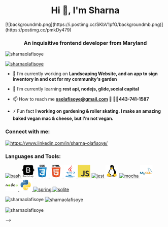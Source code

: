 <h1 align="center">Hi 👋, I'm Sharna</h1>
[![backgroundmb.png](https://i.postimg.cc/SKbV1pfG/backgroundmb.png)](https://postimg.cc/pmkDy479)

<h3 align="center">An inquisitive frontend developer from Maryland</h3>

<p align="left"> <img src="https://komarev.com/ghpvc/?username=sharnaolafisoye&label=Profile%20views&color=0e75b6&style=flat" alt="sharnaolafisoye" /> </p>

<p align="left"> <a href="https://github.com/ryo-ma/github-profile-trophy"><img src="https://github-profile-trophy.vercel.app/?username=sharnaolafisoye" alt="sharnaolafisoye" /></a> </p>

- 🔭 I’m currently working on **Landscaping Website, and an app to sign inventory in and out for my community's garden**

- 🌱 I’m currently learning **rest api, nodejs, glide,social capital**

- 📫 How to reach me **ssolafisoye@gmail.com  📱 🤳🏾443-741-1587**

- ⚡ Fun fact **I working on gardening & roller skating. I make an amazing baked vegan mac & cheese, but I'm not vegan.**

<h3 align="left">Connect with me:</h3>
<p align="left">
<a href="https://linkedin.com/in/sharna-olafisoye/" target="blank"><img align="center" src="https://raw.githubusercontent.com/rahuldkjain/github-profile-readme-generator/master/src/images/icons/Social/linked-in-alt.svg" alt="https://www.linkedin.com/in/sharna-olafisoye/" height="30" width="40" /></a>
</p>

<h3 align="left">Languages and Tools:</h3>
<p align="left"> <a href="https://www.gnu.org/software/bash/" target="_blank" rel="noreferrer"> <img src="https://www.vectorlogo.zone/logos/gnu_bash/gnu_bash-icon.svg" alt="bash" width="40" height="40"/> </a> <a href="https://getbootstrap.com" target="_blank" rel="noreferrer"> <img src="https://raw.githubusercontent.com/devicons/devicon/master/icons/bootstrap/bootstrap-plain-wordmark.svg" alt="bootstrap" width="40" height="40"/> </a> <a href="https://www.w3schools.com/css/" target="_blank" rel="noreferrer"> <img src="https://raw.githubusercontent.com/devicons/devicon/master/icons/css3/css3-original-wordmark.svg" alt="css3" width="40" height="40"/> </a> <a href="https://www.w3.org/html/" target="_blank" rel="noreferrer"> <img src="https://raw.githubusercontent.com/devicons/devicon/master/icons/html5/html5-original-wordmark.svg" alt="html5" width="40" height="40"/> </a> <a href="https://www.java.com" target="_blank" rel="noreferrer"> <img src="https://raw.githubusercontent.com/devicons/devicon/master/icons/java/java-original.svg" alt="java" width="40" height="40"/> </a> <a href="https://developer.mozilla.org/en-US/docs/Web/JavaScript" target="_blank" rel="noreferrer"> <img src="https://raw.githubusercontent.com/devicons/devicon/master/icons/javascript/javascript-original.svg" alt="javascript" width="40" height="40"/> </a> <a href="https://jestjs.io" target="_blank" rel="noreferrer"> <img src="https://www.vectorlogo.zone/logos/jestjsio/jestjsio-icon.svg" alt="jest" width="40" height="40"/> </a> <a href="https://www.linux.org/" target="_blank" rel="noreferrer"> <img src="https://raw.githubusercontent.com/devicons/devicon/master/icons/linux/linux-original.svg" alt="linux" width="40" height="40"/> </a> <a href="https://mochajs.org" target="_blank" rel="noreferrer"> <img src="https://www.vectorlogo.zone/logos/mochajs/mochajs-icon.svg" alt="mocha" width="40" height="40"/> </a> <a href="https://www.mysql.com/" target="_blank" rel="noreferrer"> <img src="https://raw.githubusercontent.com/devicons/devicon/master/icons/mysql/mysql-original-wordmark.svg" alt="mysql" width="40" height="40"/> </a> <a href="https://nodejs.org" target="_blank" rel="noreferrer"> <img src="https://raw.githubusercontent.com/devicons/devicon/master/icons/nodejs/nodejs-original-wordmark.svg" alt="nodejs" width="40" height="40"/> </a> <a href="https://www.python.org" target="_blank" rel="noreferrer"> <img src="https://raw.githubusercontent.com/devicons/devicon/master/icons/python/python-original.svg" alt="python" width="40" height="40"/> </a> <a href="https://spring.io/" target="_blank" rel="noreferrer"> <img src="https://www.vectorlogo.zone/logos/springio/springio-icon.svg" alt="spring" width="40" height="40"/> </a> <a href="https://www.sqlite.org/" target="_blank" rel="noreferrer"> <img src="https://www.vectorlogo.zone/logos/sqlite/sqlite-icon.svg" alt="sqlite" width="40" height="40"/> </a> </p>

<p><img align="left" src="https://github-readme-stats.vercel.app/api/top-langs?username=sharnaolafisoye&show_icons=true&locale=en&layout=compact" alt="sharnaolafisoye" /></p>

<p>&nbsp;<img align="center" src="https://github-readme-stats.vercel.app/api?username=sharnaolafisoye&show_icons=true&locale=en" alt="sharnaolafisoye" /></p>

<p><img align="center" src="https://github-readme-streak-stats.herokuapp.com/?user=sharnaolafisoye&" alt="sharnaolafisoye" /></p>

 
  

-->
